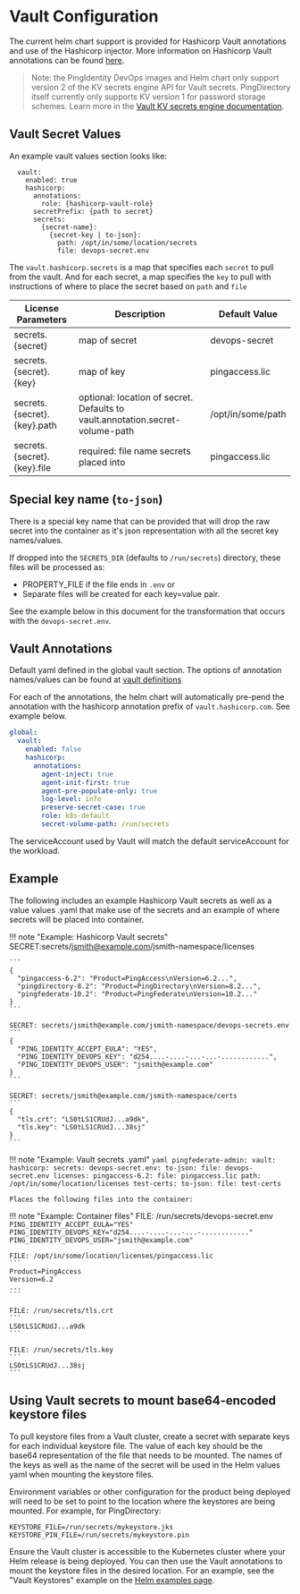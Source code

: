 # Vault Configuration

The current helm chart support is provided for Hashicorp Vault annotations and use of the
Hashicorp injector.
More information on Hashicorp Vault annotations can be found [here](https://www.vaultproject.io/docs/platform/k8s/injector/annotations).

> Note: the PingIdentity DevOps images and Helm chart only support version 2 of the KV secrets engine API for Vault secrets. PingDirectory itself currently only supports KV version 1 for password storage schemes. Learn more in the [Vault KV secrets engine documentation](https://developer.hashicorp.com/vault/api-docs/secret/kv).

## Vault Secret Values

An example vault values section looks like:

```
  vault:
    enabled: true
    hashicorp:
      annotations:
        role: {hashicorp-vault-role}
      secretPrefix: {path to secret}
      secrets:
        {secret-name}:
          {secret-key | to-json}:
            path: /opt/in/some/location/secrets
            file: devops-secret.env
```

The `vault.hashicorp.secrets` is a map that specifies each `secret` to pull from the
vault.  And for each secret, a map specifies the `key` to pull with instructions of where
to place the secret based on `path` and `file`

| License Parameters          | Description                                                                   | Default Value     |
| --------------------------- | ----------------------------------------------------------------------------- | ----------------- |
| secrets.{secret}            | map of secret                                                                 | devops-secret     |
| secrets.{secret}.{key}      | map of key                                                                    | pingaccess.lic    |
| secrets.{secret}.{key}.path | optional: location of secret. Defaults to vault.annotation.secret-volume-path | /opt/in/some/path |
| secrets.{secret}.{key}.file | required: file name secrets placed into                                       | pingaccess.lic    |

## Special key name (`to-json`)

There is a special key name that can be provided that will drop the raw secret into the
container as it's json representation with all the secret key names/values.

If dropped into the `SECRETS_DIR` (defaults to `/run/secrets`) directory, these files will
be processed as:

* PROPERTY_FILE if the file ends in `.env` or
* Separate files will be created for each key=value pair.

See the example below in this document for the
transformation that occurs with the `devops-secret.env`.

## Vault Annotations

Default yaml defined in the global vault section.  The options of annotation names/values
can be found at
[vault definitions](https://www.vaultproject.io/docs/platform/k8s/injector/annotations)

For each of the annotations, the helm chart will automatically pre-pend the annotation with the
hashicorp annotation prefix of `vault.hashicorp.com`.  See example below.

```yaml
global:
  vault:
    enabled: false
    hashicorp:
      annotations:
        agent-inject: true
        agent-init-first: true
        agent-pre-populate-only: true
        log-level: info
        preserve-secret-case: true
        role: k8s-default
        secret-volume-path: /run/secrets
```

The serviceAccount used by Vault will match the default serviceAccount for the workload.

## Example

The following includes an example Hashicorp Vault secrets as well as a value values .yaml that
make use of the secrets and an example of where secrets will be placed into container.

!!! note "Example: Hashicorp Vault secrets"
    SECRET:secrets/jsmith@example.com/jsmith-namespace/licenses

    ```
    {
      "pingaccess-6.2": "Product=PingAccess\nVersion=6.2...",
      "pingdirectory-8.2": "Product=PingDirectory\nVersion=8.2...",
      "pingfederate-10.2": "Product=PingFederate\nVersion=10.2..."
    }
    ```

    SECRET: secrets/jsmith@example.com/jsmith-namespace/devops-secrets.env
    ```
    {
      "PING_IDENTITY_ACCEPT_EULA": "YES",
      "PING_IDENTITY_DEVOPS_KEY": "d254....-....-...-...-............",
      "PING_IDENTITY_DEVOPS_USER": "jsmith@example.com"
    }
    ```

    SECRET: secrets/jsmith@example.com/jsmith-namespace/certs
    ```
    {
      "tls.crt": "LS0tLS1CRUdJ...a9dk",
      "tls.key": "LS0tLS1CRUdJ...38sj"
    }
    ```

!!! note "Example: Vault secrets .yaml"
    ```yaml
    pingfederate-admin:
      vault:
        hashicorp:
          secrets:
            devops-secret.env:
              to-json:
                file: devops-secret.env
            licenses:
              pingaccess-6.2:
                file: pingaccess.lic
                path: /opt/in/some/location/licenses
            test-certs:
              to-json:
                file: test-certs
    ```

    Places the following files into the container:

!!! note "Example: Container files"
    FILE: /run/secrets/devops-secret.env
    ```
    PING_IDENTITY_ACCEPT_EULA="YES"
    PING_IDENTITY_DEVOPS_KEY="d254....-....-...-...-............"
    PING_IDENTITY_DEVOPS_USER="jsmith@example.com"
    ```

    FILE: /opt/in/some/location/licenses/pingaccess.lic
    ```
    Product=PingAccess
    Version=6.2
    ...
    ```

    FILE: /run/secrets/tls.crt
    ```
    LS0tLS1CRUdJ...a9dk
    ```

    FILE: /run/secrets/tls.key
    ```
    LS0tLS1CRUdJ...38sj
    ```

## Using Vault secrets to mount base64-encoded keystore files

To pull keystore files from a Vault cluster, create a secret with separate keys for each individual keystore file. The value of each key should be the base64 representation of the file that needs to be mounted. The names of the keys as well as the name of the secret will be used in the Helm values yaml when mounting the keystore files.

Environment variables or other configuration for the product being deployed will need to be set to point to the location where the keystores are being mounted. For example, for PingDirectory:

```
KEYSTORE_FILE=/run/secrets/mykeystore.jks
KEYSTORE_PIN_FILE=/run/secrets/mykeystore.pin
```

Ensure the Vault cluster is accessible to the Kubernetes cluster where your Helm release is being deployed. You can then use the Vault annotations to mount the keystore files in the desired location. For an example, see the "Vault Keystores" example on the [Helm examples page](https://devops.pingidentity.com/deployment/deployHelm/).


